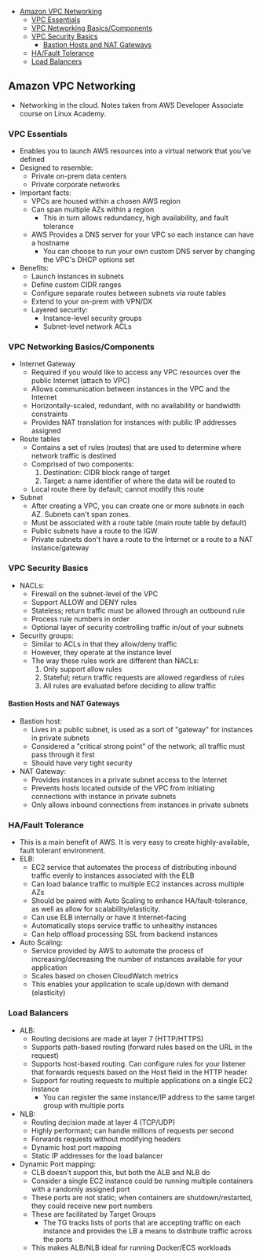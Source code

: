 - [Amazon VPC Networking](#amazon-vpc-networking)
  - [VPC Essentials](#vpc-essentials)
  - [VPC Networking Basics/Components](#vpc-networking-basicscomponents)
  - [VPC Security Basics](#vpc-security-basics)
    - [Bastion Hosts and NAT Gateways](#bastion-hosts-and-nat-gateways)
  - [HA/Fault Tolerance](#hafault-tolerance)
  - [Load Balancers](#load-balancers)

## Amazon VPC Networking
* Networking in the cloud. Notes taken from AWS Developer Associate course on Linux Academy.

### VPC Essentials
* Enables you to launch AWS resources into a virtual network that you've defined
* Designed to resemble:
    * Private on-prem data centers
    * Private corporate networks
* Important facts:
    * VPCs are housed within a chosen AWS region
    * Can span multiple AZs within a region
        * This in turn allows redundancy, high availability, and fault tolerance
    * AWS Provides a DNS server for your VPC so each instance can have a hostname
        * You can choose to run your own custom DNS server by changing the VPC's DHCP options set
* Benefits:
    * Launch instances in subnets
    * Define custom CIDR ranges
    * Configure separate routes between subnets via route tables
    * Extend to your on-prem with VPN/DX
    * Layered security:
        * Instance-level security groups
        * Subnet-level network ACLs

### VPC Networking Basics/Components
* Internet Gateway
    * Required if you would like to access any VPC resources over the public Internet (attach to VPC)
    * Allows communication between instances in the VPC and the Internet
    * Horizontally-scaled, redundant, with no availability or bandwidth constraints
    * Provides NAT translation for instances with public IP addresses assigned
* Route tables
    * Contains a set of rules (routes) that are used to determine where network traffic is destined
    * Comprised of two components:
        1. Destination: CIDR block range of target
        2. Target: a name identifier of where the data will be routed to
    * Local route there by default; cannot modify this route
* Subnet
    * After creating a VPC, you can create one or more subnets in each AZ. Subnets can't span zones.
    * Must be associated with a route table (main route table by default)
    * Public subnets have a route to the IGW
    * Private subnets don't have a route to the Internet or a route to a NAT instance/gateway

### VPC Security Basics
* NACLs:
    * Firewall on the subnet-level of the VPC
    * Support ALLOW and DENY rules
    * Stateless; return traffic must be allowed through an outbound rule
    * Process rule numbers in order
    * Optional layer of security controlling traffic in/out of your subnets
* Security groups:
    * Similar to ACLs in that they allow/deny traffic
    * However, they operate at the instance level
    * The way these rules work are different than NACLs:
        1. Only support allow rules
        2. Stateful; return traffic requests are allowed regardless of rules
        3. All rules are evaluated before deciding to allow traffic
    
#### Bastion Hosts and NAT Gateways
* Bastion host:
    * Lives in a public subnet, is used as a sort of "gateway" for instances in private subnets
    * Considered a "critical strong point" of the network; all traffic must pass through it first
    * Should have very tight security
* NAT Gateway:
    * Provides instances in a private subnet access to the Internet
    * Prevents hosts located outside of the VPC from initiating connections with instance in private subnets
    * Only allows inbound connections from instances in private subnets

### HA/Fault Tolerance
* This is a main benefit of AWS. It is very easy to create highly-available, fault tolerant environment.
* ELB:
    * EC2 service that automates the process of distributing inbound traffic evenly to instances associated with the ELB
    * Can load balance traffic to multiple EC2 instances across multiple AZs
    * Should be paired with Auto Scaling to enhance HA/fault-tolerance, as well as allow for scalability/elasticity.
    * Can use ELB internally or have it Internet-facing
    * Automatically stops service traffic to unhealthy instances
    * Can help offload processing SSL from backend instances
* Auto Scaling:
    * Service provided by AWS to automate the process of increasing/decreasing the number of instances available for your application
    * Scales based on chosen CloudWatch metrics
    * This enables your application to scale up/down with demand (elasticity)

### Load Balancers
* ALB:
    * Routing decisions are made at layer 7 (HTTP/HTTPS)
    * Supports path-based routing (forward rules based on the URL in the request)
    * Supports host-based routing. Can configure rules for your listener that forwards requests based on the Host field in the HTTP header
    * Support for routing requests to multiple applications on a single EC2 instance
        * You can register the same instance/IP address to the same target group with multiple ports
* NLB:
    * Routing decision made at layer 4 (TCP/UDP)
    * Highly performant; can handle millions of requests per second
    * Forwards requests without modifying headers
    * Dynamic host port mapping
    * Static IP addresses for the load balancer
* Dynamic Port mapping:
    * CLB doesn't support this, but both the ALB and NLB do
    * Consider a single EC2 instance could be running multiple containers with a randomly assigned port
    * These ports are not static; when containers are shutdown/restarted, they could receive new port numbers
    * These are facilitated by Target Groups
        * The TG tracks lists of ports that are accepting traffic on each instance and provides the LB a means to distribute traffic across the ports
    * This makes ALB/NLB ideal for running Docker/ECS workloads